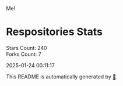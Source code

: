 Me!

# Respositories Stats
Stars Count: 240  
Forks Count: 7

2025-01-24 00:11:17  

This README is automatically generated by [🐰](https://github.com/rnitta/rnitta).
